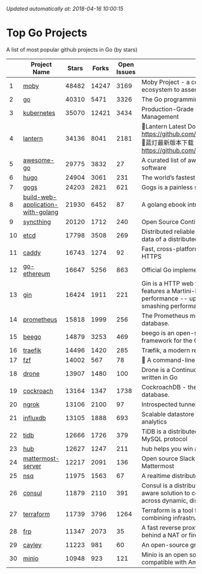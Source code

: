 *Updated automatically at: 2018-04-16 10:00:15* 
# Top Go Projects
A list of most popular github projects in Go (by stars)

|    | Project Name | Stars | Forks | Open Issues | Description |
| -- | ------------ | ----- | ----- | ----------- | ----------- |
| 1 | [moby](https://github.com/moby/moby) | 48482 | 14247 | 3169 | Moby Project - a collaborative project for the container ecosystem to assemble container-based systems |
| 2 | [go](https://github.com/golang/go) | 40310 | 5471 | 3326 | The Go programming language |
| 3 | [kubernetes](https://github.com/kubernetes/kubernetes) | 35070 | 12421 | 3434 | Production-Grade Container Scheduling and Management |
| 4 | [lantern](https://github.com/getlantern/lantern) | 34136 | 8041 | 2181 | 🔴Lantern Latest Download https://github.com/getlantern/lantern/releases/tag/latest 🔴蓝灯最新版本下载 https://github.com/getlantern/forum/issues/833 🔴  |
| 5 | [awesome-go](https://github.com/avelino/awesome-go) | 29775 | 3832 | 27 | A curated list of awesome Go frameworks, libraries and software |
| 6 | [hugo](https://github.com/gohugoio/hugo) | 24904 | 3061 | 231 | The world’s fastest framework for building websites. |
| 7 | [gogs](https://github.com/gogits/gogs) | 24203 | 2821 | 621 | Gogs is a painless self-hosted Git service. |
| 8 | [build-web-application-with-golang](https://github.com/astaxie/build-web-application-with-golang) | 21930 | 6452 | 87 | A golang ebook intro how to build a web with golang |
| 9 | [syncthing](https://github.com/syncthing/syncthing) | 20120 | 1712 | 240 | Open Source Continuous File Synchronization |
| 10 | [etcd](https://github.com/coreos/etcd) | 17798 | 3508 | 269 | Distributed reliable key-value store for the most critical data of a distributed system |
| 11 | [caddy](https://github.com/mholt/caddy) | 16743 | 1274 | 92 | Fast, cross-platform HTTP/2 web server with automatic HTTPS |
| 12 | [go-ethereum](https://github.com/ethereum/go-ethereum) | 16647 | 5256 | 863 | Official Go implementation of the Ethereum protocol |
| 13 | [gin](https://github.com/gin-gonic/gin) | 16424 | 1911 | 221 | Gin is a HTTP web framework written in Go (Golang). It features a Martini-like API with much better performance -- up to 40 times faster. If you need smashing performance, get yourself some Gin. |
| 14 | [prometheus](https://github.com/prometheus/prometheus) | 15818 | 1999 | 256 | The Prometheus monitoring system and time series database. |
| 15 | [beego](https://github.com/astaxie/beego) | 14879 | 3253 | 469 | beego is an open-source, high-performance web framework for the Go programming language. |
| 16 | [traefik](https://github.com/containous/traefik) | 14496 | 1420 | 285 | Træfik, a modern reverse proxy |
| 17 | [fzf](https://github.com/junegunn/fzf) | 14002 | 567 | 78 | :cherry_blossom: A command-line fuzzy finder |
| 18 | [drone](https://github.com/drone/drone) | 13907 | 1480 | 100 | Drone is a Continuous Delivery platform built on Docker, written in Go |
| 19 | [cockroach](https://github.com/cockroachdb/cockroach) | 13164 | 1347 | 1738 | CockroachDB - the open source, cloud-native SQL database. |
| 20 | [ngrok](https://github.com/inconshreveable/ngrok) | 13106 | 2100 | 97 | Introspected tunnels to localhost |
| 21 | [influxdb](https://github.com/influxdata/influxdb) | 13105 | 1888 | 693 | Scalable datastore for metrics, events, and real-time analytics |
| 22 | [tidb](https://github.com/pingcap/tidb) | 12666 | 1726 | 379 | TiDB is a distributed HTAP database compatible with the MySQL protocol  |
| 23 | [hub](https://github.com/github/hub) | 12627 | 1247 | 211 | hub helps you win at git. |
| 24 | [mattermost-server](https://github.com/mattermost/mattermost-server) | 12217 | 2091 | 136 | Open source Slack-alternative in Golang and React - Mattermost |
| 25 | [nsq](https://github.com/nsqio/nsq) | 11975 | 1563 | 67 | A realtime distributed messaging platform |
| 26 | [consul](https://github.com/hashicorp/consul) | 11879 | 2110 | 391 | Consul is a distributed, highly available, and data center aware solution to connect and configure applications across dynamic, distributed infrastructure. |
| 27 | [terraform](https://github.com/hashicorp/terraform) | 11739 | 3796 | 1264 | Terraform is a tool for building, changing, and combining infrastructure safely and efficiently. |
| 28 | [frp](https://github.com/fatedier/frp) | 11347 | 2073 | 35 | A fast reverse proxy to help you expose a local server behind a NAT or firewall to the internet. |
| 29 | [cayley](https://github.com/cayleygraph/cayley) | 11223 | 981 | 60 | An open-source graph database |
| 30 | [minio](https://github.com/minio/minio) | 10948 | 923 | 121 | Minio is an open source object storage server compatible with Amazon S3 APIs |

